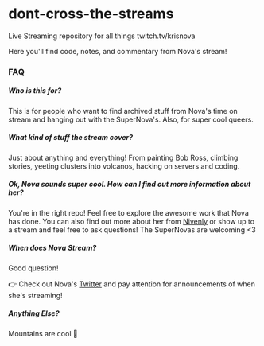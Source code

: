 # dont-cross-the-streams
Live Streaming repository for all things twitch.tv/krisnova


Here you'll find code, notes, and commentary from Nova's stream!

### FAQ

##### Who is this for?


This is for people who want to find archived stuff from Nova's time on stream and hanging out with the SuperNova's.  Also, for super cool queers.

##### What kind of stuff the stream cover?


Just about anything and everything!  From painting Bob Ross, climbing stories, yeeting clusters into volcanos, hacking on servers and coding.

##### Ok, Nova sounds super cool.  How can I find out more information about her?


You're in the right repo! Feel free to explore the awesome work that Nova has done.  You can also find out more about her from [Nivenly](http://nivenly.com/) or show up to a stream and feel free to ask questions!  The SuperNovas are welcoming <3 


##### When does Nova Stream?

Good question!

:point_right: Check out Nova's [Twitter](https://twitter.com/krisnova) and pay attention for announcements of when she's streaming!


##### Anything Else?

Mountains are cool :mount_fuji:
